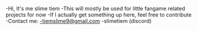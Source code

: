 -Hi, It's me slime tiem
-This will mostly be used for little fangame related projects for now
-If I actually get something up here, feel free to contribute
-Contact me: 
-tiemslime9@gmail.com 
-slimetiem (discord)


<!---
codetiem/codetiem is a ✨ special ✨ repository because its `README.md` (this file) appears on your GitHub profile.
You can click the Preview link to take a look at your changes.
--->
